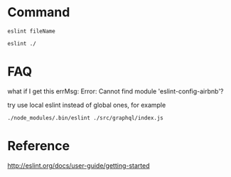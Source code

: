 # Command

```
eslint fileName
```

```
eslint ./
```
# FAQ

what if I get this errMsg: Error: Cannot find module 'eslint-config-airbnb'?

try use local eslint instead of global ones, for example

```
./node_modules/.bin/eslint ./src/graphql/index.js 
```

# Reference

http://eslint.org/docs/user-guide/getting-started
